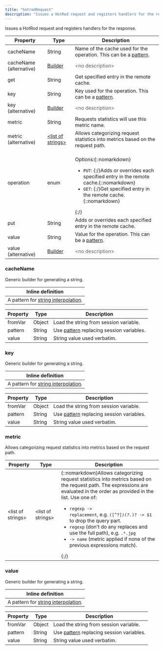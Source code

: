 ```yaml
---
title: "hotrodRequest"
description: "Issues a HotRod request and registers handlers for the response."
---
```

Issues a HotRod request and registers handlers for the response.

| Property | Type | Description |
| ------- | ------- | -------- |
| cacheName | String | Name of the cache used for the operation. This can be a <a href="https://hyperfoil.io/userguide/benchmark/variables.html#string-interpolation">pattern</a>. |
| cacheName (alternative)| [Builder](#cachename) | <font color="#606060">&lt;no description&gt;</font> |
| get | String | Get specified entry in the remote cache. |
| key | String | Key used for the operation. This can be a <a href="https://hyperfoil.io/userguide/benchmark/variables.html#string-interpolation">pattern</a>. |
| key (alternative)| [Builder](#key) | <font color="#606060">&lt;no description&gt;</font> |
| metric | String | Requests statistics will use this metric name. |
| metric (alternative)| [&lt;list of strings&gt;](#metric) | Allows categorizing request statistics into metrics based on the request path. |
| operation | enum | <br>Options:{::nomarkdown}<ul><li><code>PUT</code>: {:/}Adds or overrides each specified entry in the remote cache.{::nomarkdown}</li><li><code>GET</code>: {:/}Get specified entry in the remote cache.{::nomarkdown}</li></ul>{:/} |
| put | String | Adds or overrides each specified entry in the remote cache. |
| value | String | Value for the operation. This can be a <a href="https://hyperfoil.io/userguide/benchmark/variables.html#string-interpolation">pattern</a>. |
| value (alternative)| [Builder](#value) | <font color="#606060">&lt;no description&gt;</font> |

### <a id="cacheName"></a>cacheName

Generic builder for generating a string.


| Inline definition |
| -------- |
| A pattern for <a href="https://hyperfoil.io/userguide/benchmark/variables.html#string-interpolation">string interpolation</a>. |

| Property | Type | Description |
| ------- | ------- | ------- |
| fromVar | Object | Load the string from session variable. |
| pattern | String | Use <a href="https://hyperfoil.io/userguide/benchmark/variables.html#string-interpolation">pattern</a> replacing session variables. |
| value | String | String value used verbatim. |

### <a id="key"></a>key

Generic builder for generating a string.


| Inline definition |
| -------- |
| A pattern for <a href="https://hyperfoil.io/userguide/benchmark/variables.html#string-interpolation">string interpolation</a>. |

| Property | Type | Description |
| ------- | ------- | ------- |
| fromVar | Object | Load the string from session variable. |
| pattern | String | Use <a href="https://hyperfoil.io/userguide/benchmark/variables.html#string-interpolation">pattern</a> replacing session variables. |
| value | String | String value used verbatim. |

### <a id="metric"></a>metric

Allows categorizing request statistics into metrics based on the request path.

| Property | Type | Description |
| ------- | ------- | ------- |
| &lt;list of strings&gt; | &lt;list of strings&gt; | {::nomarkdown}Allows categorizing request statistics into metrics based on the request path. The expressions are evaluated in the order as provided in the list. Use one of: <ul> <li><code>regexp -&gt; replacement</code>, e.g. <code>([^?]*)(\?.*)? -&gt; $1</code> to drop the query part. <li><code>regexp</code> (don't do any replaces and use the full path), e.g. <code>.*.jpg</code> <li><code>-&gt; name</code> (metric applied if none of the previous expressions match). </ul>{:/} |

### <a id="value"></a>value

Generic builder for generating a string.


| Inline definition |
| -------- |
| A pattern for <a href="https://hyperfoil.io/userguide/benchmark/variables.html#string-interpolation">string interpolation</a>. |

| Property | Type | Description |
| ------- | ------- | ------- |
| fromVar | Object | Load the string from session variable. |
| pattern | String | Use <a href="https://hyperfoil.io/userguide/benchmark/variables.html#string-interpolation">pattern</a> replacing session variables. |
| value | String | String value used verbatim. |

